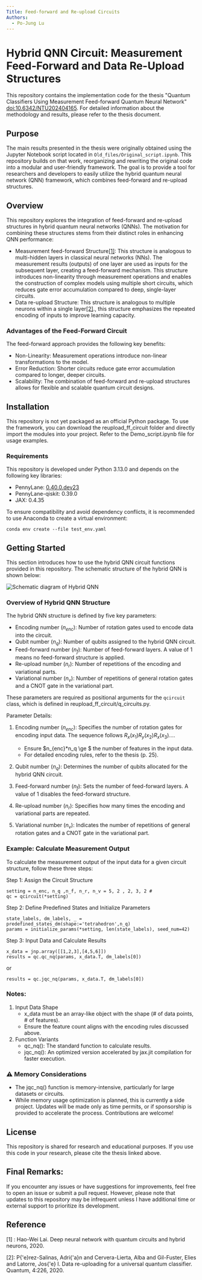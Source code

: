 ```yaml
---
Title: Feed-forward and Re-upload Circuits 
Authors:
  - Po-Jung Lu
---
```


# Hybrid QNN Circuit: Measurement Feed-Forward and Data Re-Upload Structures

This repository contains the implementation code for the thesis "Quantum Classifiers Using Measurement Feed-forward Quantum Neural Network" [doi:10.6342/NTU202404165](https://drive.google.com/file/d/1yV0NOxuzr9Q0HYPzrn0tAS_NhO4z8QIa/view?usp=drive_link). For detailed information about the methodology and results, please refer to the thesis document. 

## Purpose
The main results presented in the thesis were originally obtained using the Jupyter Notebook script located in ```Old_files/Original_script.ipynb```. This repository builds on that work, reorganizing and rewriting the original code into a modular and user-friendly framework. The goal is to provide a tool for researchers and developers to easily utilize the hybrid quantum neural network (QNN) framework, which combines feed-forward and re-upload structures.



## Overview
This repository explores the integration of feed-forward and re-upload structures in hybrid quantum neural networks (QNNs).
The motivation for combining these structures stems from their distinct roles in enhancing QNN performance:

* Measurement feed-forward Structure[[1]](#1): This structure is analogous to multi-hidden layers in classical neural networks (NNs). The measurement results (outputs) of one layer are used as inputs for the subsequent layer, creating a feed-forward mechanism. This structure introduces non-linearity through measurement operations and enables the construction of complex models using multiple short circuits, which reduces gate error accumulation compared to deep, single-layer circuits.
* Data re-upload Structure: This structure is analogous to multiple neurons within a single layer[[2]](#2)., this structure emphasizes the repeated encoding of inputs to improve learning capacity.


### Advantages of the Feed-Forward Circuit
The feed-forward approach provides the following key benefits:

* Non-Linearity: Measurement operations introduce non-linear transformations to the model.
* Error Reduction: Shorter circuits reduce gate error accumulation compared to longer, deeper circuits.
* Scalability: The combination of feed-forward and re-upload structures allows for flexible and scalable quantum circuit designs.



## Installation 
This repository is not yet packaged as an official Python package. To use the framework, you can download the reupload_ff_circuit folder and directly import the modules into your project. Refer to the Demo_script.ipynb file for usage examples.

### Requirements
This repository is developed under Python 3.13.0 and depends on the following key libraries: 

* PennyLane: [0.40.0.dev23](https://github.com/PennyLaneAI/pennylane.git)
* PennyLane-qiskit: 0.39.0
* JAX: 0.4.35

To ensure compatibility and avoid dependency conflicts, it is recommended to use Anaconda to create a virtual environment: 

```conda env create --file test_env.yaml```

## Getting Started

This section introduces how to use the hybrid QNN circuit functions provided in this repository. The schematic structure of the hybrid QNN is shown below:

![Schematic diagram of Hybrid QNN](https://github.com/PoJung-Lu/Re-upload-and-feed-forward-circuits/tree/main/Figures/Hybrid_QNN.jpg?raw=true)

### Overview of Hybrid QNN Structure
The hybrid QNN structure is defined by five key parameters:
* Encoding number ($n_{enc}$): Number of rotation gates used to encode data into the circuit.
* Qubit number ($n_q$): Number of qubits assigned to the hybrid QNN circuit.
* Feed-forward number ($n_f$): Number of feed-forward layers. A value of 1 means no feed-forward structure is applied.
* Re-upload number ($n_r$): Number of repetitions of the encoding and variational parts.
* Variational number ($n_v$): Number of repetitions of general rotation gates and a CNOT gate in the variational part.

These parameters are required as positional arguments for the ```qcircuit``` class, which is defined in reupload_ff_circuit/q_circuits.py.

Parameter Details:

1. Encoding number ($n_{enc}$):
Specifies the number of rotation gates for encoding input data. The sequence follows $R_x(x_1)R_y(x_2)R_x(x_3)...$. 
    * Ensure $n_{enc}*n_q \ge $ the number of features in the input data.
    * For detailed encoding rules, refer to the thesis (p. 25).

2. Qubit number ($n_q$):
Determines the number of qubits allocated for the hybrid QNN circuit.

3. Feed-forward number ($n_f$):
Sets the number of feed-forward layers. A value of 1 disables the feed-forward structure.

4. Re-upload number ($n_r$):
Specifies how many times the encoding and variational parts are repeated.

5. Variational number ($n_v$):
Indicates the number of repetitions of general rotation gates and a CNOT gate in the variational part.

### Example: Calculate Measurement Output

To calculate the measurement output of the input data for a given circuit structure, follow these three steps:

Step 1: Assign the Circuit Structure
```
setting = n_enc, n_q ,n_f, n_r, n_v = 5, 2 , 2, 3, 2 # 
qc = qcircuit(*setting)
``` 
Step 2: Define Predefined States and Initialize Parameters
```
state_labels, dm_labels, _ = predefined_states_dm(shape:='tetrahedron',n_q) 
params = initialize_params(*setting, len(state_labels), seed_num=42)
```
Step 3: Input Data and Calculate Results

```
x_data = jnp.array([[1,2,3],[4,5,6]])
results = qc.qc_nq(params, x_data.T, dm_labels[0])
```
or 
```
results = qc.jqc_nq(params, x_data.T, dm_labels[0])
```
### Notes:
1. Input Data Shape
    *  x_data must be an array-like object with the shape (# of data points, # of features). 
    * Ensure the feature count aligns with the encoding rules discussed above.
2. Function Variants
    * qc_nq(): The standard function to calculate results.
    * jqc_nq(): An optimized version accelerated by jax.jit compilation for faster execution.
### ⚠️ Memory Considerations

* The jqc_nq() function is memory-intensive, particularly for large datasets or circuits.
* While memory usage optimization is planned, this is currently a side project. Updates will be made only as time permits, or if sponsorship is provided to accelerate the process. Contributions are welcome!

## License
This repository is shared for research and educational purposes. If you use this code in your research, please cite the thesis linked above.

## Final Remarks:
If you encounter any issues or have suggestions for improvements, feel free to open an issue or submit a pull request. However, please note that updates to this repository may be infrequent unless I have additional time or external support to prioritize its development.


## Reference

<a id="1">[1]</a>
: Hao-Wei Lai. Deep neural network with quantum circuits and hybrid neurons, 2020.

<a id="2">[2]</a>: P{\'e}rez-Salinas, Adri{\'a}n and Cervera-Lierta, Alba and Gil-Fuster, Elies and Latorre, Jos{\'e} I. Data re-uploading for a universal quantum classifier. Quantum, 4:226, 2020.

